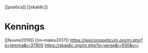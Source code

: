 [[poetics]]
[[skaldic]]


# Kennings
[[feuvre2019]]
[[m-males2017]]
https://lexiconpoeticum.org/m.php?p=lemma&i=37905
https://skaldic.org/m.php?p=verse&i=930&v=i